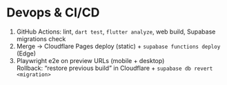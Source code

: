 # Devops & CI/CD

1. GitHub Actions: lint, `dart test`, `flutter analyze`, web build, Supabase migrations check
2. Merge → Cloudflare Pages deploy (static) + `supabase functions deploy` (Edge)
3. Playwright e2e on preview URLs (mobile + desktop)  
   Rollback: “restore previous build” in Cloudflare + `supabase db revert <migration>`
